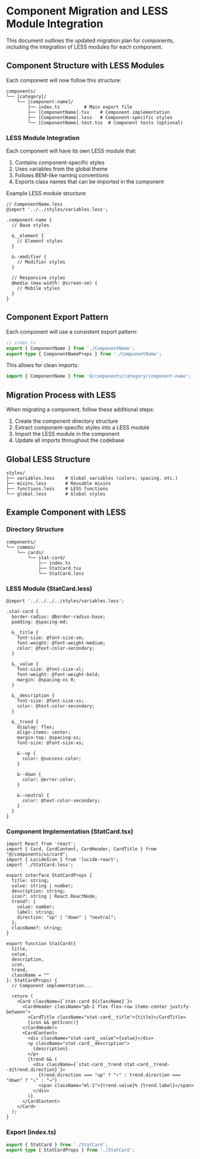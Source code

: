 # Component Migration and LESS Module Integration

This document outlines the updated migration plan for components, including the integration of LESS modules for each component.

## Component Structure with LESS Modules

Each component will now follow this structure:

```
components/
└── [category]/
    └── [component-name]/
        ├── index.ts         # Main export file
        ├── [ComponentName].tsx    # Component implementation
        ├── [ComponentName].less   # Component-specific styles
        └── [ComponentName].test.tsx  # Component tests (optional)
```

### LESS Module Integration

Each component will have its own LESS module that:

1. Contains component-specific styles
2. Uses variables from the global theme
3. Follows BEM-like naming conventions
4. Exports class names that can be imported in the component

Example LESS module structure:

```less
// ComponentName.less
@import '../../styles/variables.less';

.component-name {
  // Base styles
  
  &__element {
    // Element styles
  }
  
  &--modifier {
    // Modifier styles
  }
  
  // Responsive styles
  @media (max-width: @screen-sm) {
    // Mobile styles
  }
}
```

## Component Export Pattern

Each component will use a consistent export pattern:

```typescript
// index.ts
export { ComponentName } from './ComponentName';
export type { ComponentNameProps } from './ComponentName';
```

This allows for clean imports:

```typescript
import { ComponentName } from '@/components/category/component-name';
```

## Migration Process with LESS

When migrating a component, follow these additional steps:

1. Create the component directory structure
2. Extract component-specific styles into a LESS module
3. Import the LESS module in the component
4. Update all imports throughout the codebase

## Global LESS Structure

```
styles/
├── variables.less    # Global variables (colors, spacing, etc.)
├── mixins.less       # Reusable mixins
├── functions.less    # LESS functions
└── global.less       # Global styles
```

## Example Component with LESS

### Directory Structure

```
components/
└── common/
    └── cards/
        └── stat-card/
            ├── index.ts
            ├── StatCard.tsx
            └── StatCard.less
```

### LESS Module (StatCard.less)

```less
@import '../../../../styles/variables.less';

.stat-card {
  border-radius: @border-radius-base;
  padding: @spacing-md;
  
  &__title {
    font-size: @font-size-sm;
    font-weight: @font-weight-medium;
    color: @text-color-secondary;
  }
  
  &__value {
    font-size: @font-size-xl;
    font-weight: @font-weight-bold;
    margin: @spacing-xs 0;
  }
  
  &__description {
    font-size: @font-size-xs;
    color: @text-color-secondary;
  }
  
  &__trend {
    display: flex;
    align-items: center;
    margin-top: @spacing-xs;
    font-size: @font-size-xs;
    
    &--up {
      color: @success-color;
    }
    
    &--down {
      color: @error-color;
    }
    
    &--neutral {
      color: @text-color-secondary;
    }
  }
}
```

### Component Implementation (StatCard.tsx)

```tsx
import React from 'react';
import { Card, CardContent, CardHeader, CardTitle } from "@/components/ui/card";
import { LucideIcon } from 'lucide-react';
import './StatCard.less';

export interface StatCardProps {
  title: string;
  value: string | number;
  description: string;
  icon?: string | React.ReactNode;
  trend?: {
    value: number;
    label: string;
    direction: "up" | "down" | "neutral";
  };
  className?: string;
}

export function StatCard({ 
  title, 
  value, 
  description, 
  icon, 
  trend,
  className = ""
}: StatCardProps) {
  // Component implementation...
  
  return (
    <Card className={`stat-card ${className}`}>
      <CardHeader className="pb-2 flex flex-row items-center justify-between">
        <CardTitle className="stat-card__title">{title}</CardTitle>
        {icon && getIcon()}
      </CardHeader>
      <CardContent>
        <div className="stat-card__value">{value}</div>
        <p className="stat-card__description">
          {description}
        </p>
        {trend && (
          <div className={`stat-card__trend stat-card__trend--${trend.direction}`}>
            {trend.direction === "up" ? "↑" : trend.direction === "down" ? "↓" : "→"}
            <span className="ml-1">{trend.value}% {trend.label}</span>
          </div>
        )}
      </CardContent>
    </Card>
  );
}
```

### Export (index.ts)

```typescript
export { StatCard } from './StatCard';
export type { StatCardProps } from './StatCard';
```
